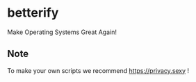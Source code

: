 # betterify
Make Operating Systems Great Again!

## Note

To make your own scripts we recommend https://privacy.sexy !

